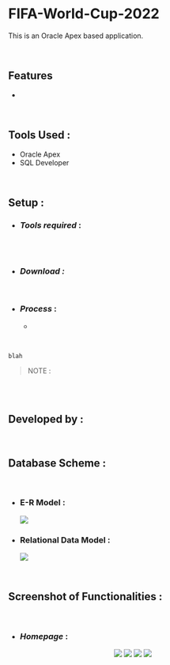 # FIFA-World-Cup-2022
This is an Oracle Apex based application.


<br>

## Features

-	


<br>

## Tools Used :

- Oracle Apex
- SQL Developer

<br>

## Setup :

- ### _Tools required_ :


<br>



<br>



- ### _Download :_
 



<br>

- ### _Process_ :

  - 



<br>


~~~
blah
~~~

> NOTE : 

<br>



<br>
  
## Developed by :



<br>

## Database Scheme :

<br>


<p align="center" width="100%">
 
 - ### E-R Model   :
    <img src="https://github.com/ashik5757/FIFA-World-Cup-2022/assets/81816852/65348901-c70a-41fe-b7a3-388e2116ab3e">
    <br>

 - ### Relational Data Model   :
    <img src="https://github.com/ashik5757/FIFA-World-Cup-2022/assets/81816852/59a6f726-ea4d-4cd2-8e21-4c7a21975d5b">
</p>


<br>

## Screenshot of Functionalities :

<br>

- ### _Homepage_ :



<p align="center" width="100%">
    <img src="https://github.com/ashik5757/FIFA-World-Cup-2022/assets/81816852/afc5cceb-aba9-4aab-ac05-ba5ffef77b3b">
    <img src="https://github.com/ashik5757/FIFA-World-Cup-2022/assets/81816852/4410feb0-0af0-4bf9-b33c-a87e4ec61889">
    <img src="https://github.com/ashik5757/FIFA-World-Cup-2022/assets/81816852/2491f0b7-ce59-480a-997b-37e7075944ea">
    <img src="https://github.com/ashik5757/FIFA-World-Cup-2022/assets/81816852/2b165ecb-79a6-4c2c-b852-4baff3910c70">
 


 
</p>

<br>













[github-3]: https://github.com/ashik5757
[facebook-3]: https://www.facebook.com/ashik.rahman5757/
